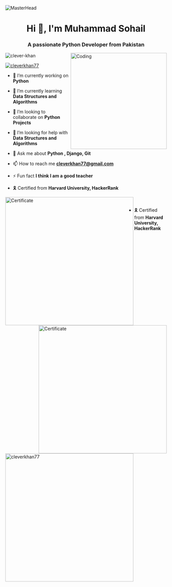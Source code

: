 ![MasterHead](https://user-images.githubusercontent.com/10498744/210012254-234538ff-d198-48aa-8964-37e6fd45d227.gif)
<h1 align="center">Hi 👋, I'm Muhammad Sohail</h1>
<h3 align="center">A passionate Python Developer from Pakistan</h3>
<img align="right" alt="Coding" width="300" src="https://pbs.twimg.com/media/FrXOMj9WwEYQjGW?format=jpg&name=small">

<p align="left"> <img src="https://komarev.com/ghpvc/?username=muhammad-sohail-khan-burki&label=Profile%20views&color=0e75b6&style=flat" alt="clever-khan" /> </p>

<p align="left"> <a href="https://twitter.com/cleverkhan77" target="blank"><img src="https://img.shields.io/twitter/follow/cleverkhan77?logo=twitter&style=for-the-badge" alt="cleverkhan77" /></a> </p>

- 🔭 I’m currently working on **Python**

- 🌱 I’m currently learning **Data Structures and Algorithms**

- 👯 I’m looking to collaborate on **Python Projects**

- 🤝 I’m looking for help with **Data Structures and Algorithms**

- 💬 Ask me about **Python , Django, Git**

- 📫 How to reach me **cleverkhan77@gmail.com**

- ⚡ Fun fact **I think I am a good teacher**

- 🎗️ Certified from **Harvard University, HackerRank**



<img align="left" alt="Certificate" width="400" src="https://pbs.twimg.com/media/FrXDlsLWwAc2ADh?format=jpg&name=small">

<img align="right" alt="Certificate" width="400" src="https://pbs.twimg.com/media/FrXPBXLWwBo86ko?format=jpg&name=small"><br>

- 🎗️ Certified from **Harvard University, HackerRank**

<div <p align="left"> <img align="left" width="400" src="https://pbs.twimg.com/media/FpK7pOuXsAAnfEh?format=jpg&name=small" alt="cleverkhan77" /></p> </div>